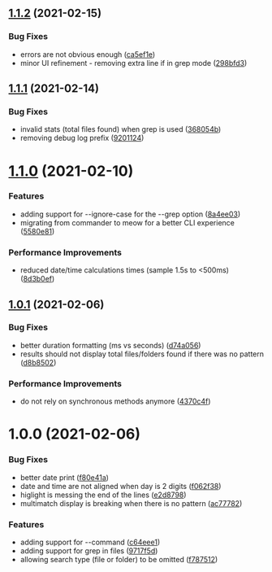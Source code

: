 ## [1.1.2](https://github.com/aversini/teeny-file-search/compare/v1.1.1...v1.1.2) (2021-02-15)


### Bug Fixes

* errors are not obvious enough ([ca5ef1e](https://github.com/aversini/teeny-file-search/commit/ca5ef1e1457fa421cc9a9c0216f9d3829f03e9ae))
* minor UI refinement - removing extra line if in grep mode ([298bfd3](https://github.com/aversini/teeny-file-search/commit/298bfd3aa339cb4a25429dbe4d11616de5e6fc88))



## [1.1.1](https://github.com/aversini/teeny-file-search/compare/v1.1.0...v1.1.1) (2021-02-14)


### Bug Fixes

* invalid stats (total files found) when grep is used ([368054b](https://github.com/aversini/teeny-file-search/commit/368054b6254f748f8709795a4d92bfe18faa9448))
* removing debug log prefix ([9201124](https://github.com/aversini/teeny-file-search/commit/92011241c4e3428b46b6997648c85c7f7bc1f3fe))



# [1.1.0](https://github.com/aversini/teeny-file-search/compare/v1.0.1...v1.1.0) (2021-02-10)


### Features

* adding support for --ignore-case for the --grep option ([8a4ee03](https://github.com/aversini/teeny-file-search/commit/8a4ee03b1391db9e2f65dbb2a0cdde5d0d00077e))
* migrating from commander to meow for a better CLI experience ([5580e81](https://github.com/aversini/teeny-file-search/commit/5580e81ef8fa486e29200a2d41f5658805585f2e))


### Performance Improvements

* reduced date/time calculations times (sample 1.5s to <500ms) ([8d3b0ef](https://github.com/aversini/teeny-file-search/commit/8d3b0eff5039c2ab5860dca01f9cbfc97f9749fe))



## [1.0.1](https://github.com/aversini/teeny-file-search/compare/v1.0.0...v1.0.1) (2021-02-06)


### Bug Fixes

* better duration formatting (ms vs seconds) ([d74a056](https://github.com/aversini/teeny-file-search/commit/d74a056fb9be03e1f72814104c87a7951959960f))
* results should not display total files/folders found if there was no pattern ([d8b8502](https://github.com/aversini/teeny-file-search/commit/d8b85023a2b3ed49fb477194338820d21b54e706))


### Performance Improvements

* do not rely on synchronous methods anymore ([4370c4f](https://github.com/aversini/teeny-file-search/commit/4370c4f476a75995d4411214201271e3292d3047))



# 1.0.0 (2021-02-06)


### Bug Fixes

* better date print ([f80e41a](https://github.com/aversini/teeny-file-search/commit/f80e41ac4a64e3ef2569cf73b31ea08f0b31bfab))
* date and time are not aligned when day is 2 digits ([f062f38](https://github.com/aversini/teeny-file-search/commit/f062f38ca8612465bdaabf9595ddede2604387cc))
* higlight is messing the end of the lines ([e2d8798](https://github.com/aversini/teeny-file-search/commit/e2d87989a47b968778ba13cdf26e7c266b47816a))
* multimatch display is breaking when there is no pattern ([ac77782](https://github.com/aversini/teeny-file-search/commit/ac77782b6dcce4aeaf05978c666f07e5e0b15126))


### Features

* adding support for --command ([c64eee1](https://github.com/aversini/teeny-file-search/commit/c64eee1467551bad5af9266f3bf9ea120470b7d9))
* adding support for grep in files ([9717f5d](https://github.com/aversini/teeny-file-search/commit/9717f5d1faed794bf1f08495f894af23d78cbe55))
* allowing search type (file or folder) to be omitted ([f787512](https://github.com/aversini/teeny-file-search/commit/f78751263612c90eaae9d83b230eff84c6a09323))



